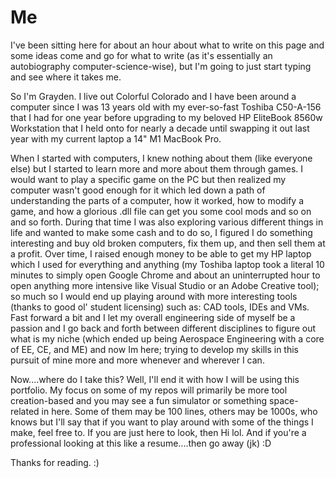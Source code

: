 # Me

I've been sitting here for about an hour about what to write on this page and some ideas come and go for what to write (as it's essentially an autobiography computer-science-wise), but I'm going to just start typing and see where it takes me.

So I'm Grayden. I live out Colorful Colorado and I have been around a computer since I was 13 years old with my ever-so-fast Toshiba C50-A-156 that I had for one year before upgrading to my beloved HP EliteBook 8560w Workstation that I held onto for nearly a decade until swapping it out last year with my current laptop a 14" M1 MacBook Pro. 

When I started with computers, I knew nothing about them (like everyone else) but I started to learn more and more about them through games. I would want to play a specific game on the PC but then realized my computer wasn't good enough for it which led down a path of understanding the parts of a computer, how it worked, how to modify a game, and how a glorious .dll file can get you some cool mods and so on and so forth. During that time I was also exploring various different things in life and wanted to make some cash and to do so, I figured I do something interesting and buy old broken computers, fix them up, and then sell them at a profit. Over time, I raised enough money to be able to get my HP laptop which I used for everything and anything (my Toshiba laptop took a literal 10 minutes to simply open Google Chrome and about an uninterrupted hour to open anything more intensive like Visual Studio or an Adobe Creative tool); so much so I would end up playing around with more interesting tools (thanks to good ol' student licensing) such as: CAD tools, IDEs and VMs. Fast forward a bit and I let my overall engineering side of myself be a passion and I go back and forth between different disciplines to figure out what is my niche (which ended up being Aerospace Engineering with a core of EE, CE, and ME) and now Im here; trying to develop my skills in this pursuit of mine more and more whenever and wherever I can.

Now....where do I take this? Well, I'll end it with how I will be using this portfolio. My focus on some of my repos will primarily be more tool creation-based and you may see a fun simulator or something space-related in here. Some of them may be 100 lines, others may be 1000s, who knows but I'll say that if you want to play around with some of the things I make, feel free to. If you are just here to look, then Hi lol. And if you're a professional looking at this like a resume....then go away (jk) :D

Thanks for reading. :)
